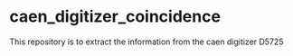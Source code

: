 # caen_digitizer_coincidence
This repository is to extract the information from the caen digitizer D5725 
